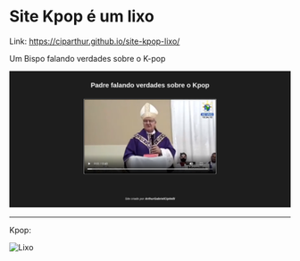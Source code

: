 # Site Kpop é um lixo

Link: https://ciparthur.github.io/site-kpop-lixo/

Um Bispo falando verdades sobre o K-pop

![K-pop lixo](imagens/kpoplixo.png)

 ---

 Kpop:

 ![Lixo](imagens/favicon.ico)
 
